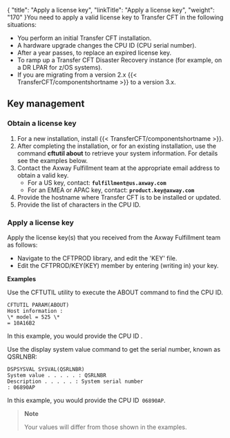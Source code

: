 {
    "title": "Apply a license key",
    "linkTitle": "Apply a license key",
    "weight": "170"
}You need to apply a valid license key to Transfer CFT in the following situations:

- You perform an initial Transfer CFT installation.
- A hardware upgrade changes the CPU ID (CPU serial number).
- After a year passes, to replace an expired license key.
- To ramp up a Transfer CFT Disaster Recovery instance (for example, on a DR LPAR for z/OS systems).
- If you are migrating from a version 2.x {{< TransferCFT/componentshortname >}} to a version 3.x.

## Key management

### Obtain a license key

1. For a new installation, install {{< TransferCFT/componentshortname >}}.
1. After completing the installation, or for an existing installation, use the command **cftutil about** to retrieve your system information. For details see the examples below.
1. Contact the Axway Fulfillment team at the appropriate email address to obtain a valid key.
    -   For a US key, contact: **`fulfillment@us.axway.com`**
    -   For an EMEA or APAC key, contact: **`product.key@axway.com`**
1. Provide the hostname where Transfer CFT is to be installed or updated.
1. Provide the list of characters in the CPU ID.

### Apply a license key

Apply the license key(s) that you received from the Axway Fulfillment team as follows:

- Navigate to the CFTPROD library, and edit the 'KEY' file.
- Edit the CFTPROD/KEY(KEY) member by entering (writing in) your key.

**Examples**

Use the CFTUTIL utility to execute the ABOUT command to find the CPU ID.

```
CFTUTIL PARAM(ABOUT)
Host information :
\* model = 525 \*
= 10A16B2
```

In this example, you would provide the CPU ID .

Use the display system value command to get the serial number, known as QSRLNBR:

```
DSPSYSVAL SYSVAL(QSRLNBR)
System value . . . . . : QSRLNBR
Description . . . . . : System serial number
: 06890AP
```

In this example, you would provide the CPU ID` 06890AP`.

> **Note**
>
> Your values will differ from those shown in the examples.
